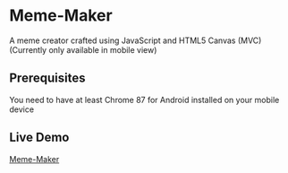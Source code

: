 # Meme-Maker
A meme creator crafted using JavaScript and HTML5 Canvas (MVC) 
(Currently only available in mobile view)
## Prerequisites
You need to have at least Chrome 87 for Android installed on your mobile device

## Live Demo
[Meme-Maker](https://staringelf.github.io/meme-maker)

